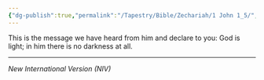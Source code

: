 ```yaml
---
{"dg-publish":true,"permalink":"/Tapestry/Bible/Zechariah/1 John 1_5/","title":"1 John 1:5","hide":true,"tags":["bible","bible-verse"],"dgHomeLink":true,"dgShowLocalGraph":true,"dgEnableSearch":true}
---
```


This is the message we have heard from him and declare to you: God is light; in him there is no darkness at all.

---
*New International Version (NIV)*